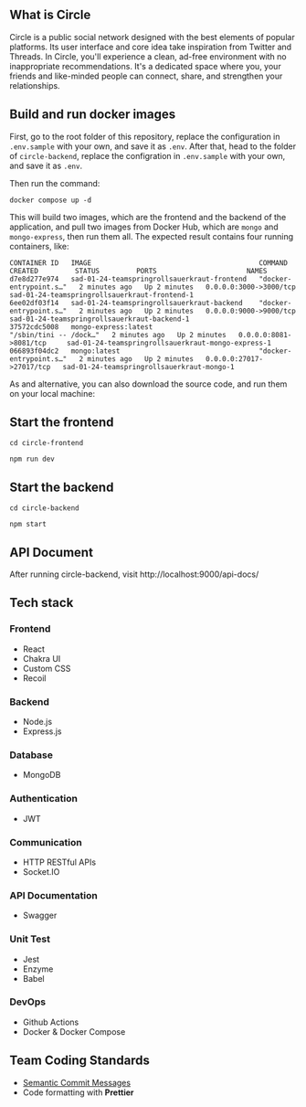 ## What is Circle

Circle is a public social network designed with the best elements of popular platforms. Its user interface and core idea take inspiration from Twitter and Threads. In Circle, you'll experience a clean, ad-free environment with no inappropriate recommendations. It's a dedicated space where you, your friends and like-minded people can connect, share, and strengthen your relationships.

## Build and run docker images

First, go to the root folder of this repository, replace the configuration in `.env.sample` with your own, and save it as `.env`.
After that, head to the folder of `circle-backend`, replace the configration in `.env.sample` with your own, and save it as `.env`.

Then run the command:

```
docker compose up -d

```

This will build two images, which are the frontend and the backend of the application, and pull two images from Docker Hub, which are `mongo` and `mongo-express`, then run them all. The expected result contains four running containers, like:

```
CONTAINER ID   IMAGE                                         COMMAND                  CREATED         STATUS         PORTS                      NAMES
d7e8d277e974   sad-01-24-teamspringrollsauerkraut-frontend   "docker-entrypoint.s…"   2 minutes ago   Up 2 minutes   0.0.0.0:3000->3000/tcp     sad-01-24-teamspringrollsauerkraut-frontend-1
6ee02df03f14   sad-01-24-teamspringrollsauerkraut-backend    "docker-entrypoint.s…"   2 minutes ago   Up 2 minutes   0.0.0.0:9000->9000/tcp     sad-01-24-teamspringrollsauerkraut-backend-1
37572cdc5008   mongo-express:latest                          "/sbin/tini -- /dock…"   2 minutes ago   Up 2 minutes   0.0.0.0:8081->8081/tcp     sad-01-24-teamspringrollsauerkraut-mongo-express-1
066893f04dc2   mongo:latest                                  "docker-entrypoint.s…"   2 minutes ago   Up 2 minutes   0.0.0.0:27017->27017/tcp   sad-01-24-teamspringrollsauerkraut-mongo-1

```

As and alternative, you can also download the source code, and run them on your local machine:

## Start the frontend

```
cd circle-frontend

npm run dev

```

## Start the backend

```
cd circle-backend

npm start

```

## API Document

After running circle-backend, visit http://localhost:9000/api-docs/

## Tech stack

### Frontend

- React
- Chakra UI
- Custom CSS
- Recoil

### Backend

- Node.js
- Express.js

### Database

- MongoDB

### Authentication

- JWT

### Communication

- HTTP RESTful APIs
- Socket.IO

### API Documentation

- Swagger

### Unit Test

- Jest
- Enzyme
- Babel

### DevOps

- Github Actions
- Docker & Docker Compose

## Team Coding Standards

- [Semantic Commit Messages](https://gist.github.com/joshbuchea/6f47e86d2510bce28f8e7f42ae84c716)
- Code formatting with **Prettier**
